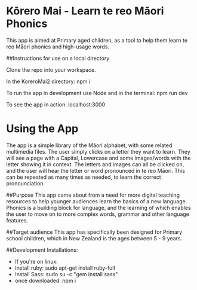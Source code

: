 # Kōrero Mai - Learn te reo Māori Phonics

This app is aimed at Primary aged children, as a tool to help them learn te reo Māori phonics and high-usage words.

##Instructions for use on a local directory

Clone the repo into your workspace.

In the KoreroMai2 directory: npm i

To run the app in development use Node and in the terminal: npm run dev

To see the app in action:  localhost:3000

# Using the App
The app is a simple library of the Māori alphabet, with some related multimedia files.
The user simply clicks on a letter they want to learn.  They will see a page with a Capital, Lowercase and some images/words with the letter showing it in context.  The letters and images can all be clicked on, and the user will hear the letter or word pronounced in te reo Māori.  This can be repeated as many times as needed, to learn the correct pronounciation.

##Purpose
This app came about from a need for more digital teaching resources to help younger audiences learn the basics of a new language. Phonics is a building block for language, and the learning of which enables the user to move on to more complex words, grammar and other language features.

##Target audience
This app has specifically been designed for Primary school children, which in New Zealand is the ages between 5 - 9 years.  


##Development Installations:
* If you're on linux:
* Install ruby: sudo apt-get install ruby-full
* Install Sass: sudo su -c "gem install sass"
* once downloaded: npm i


